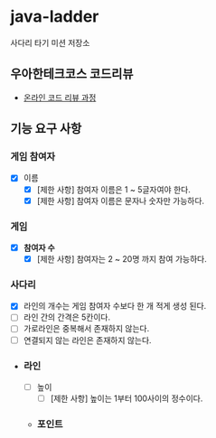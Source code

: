 # java-ladder

사다리 타기 미션 저장소

## 우아한테크코스 코드리뷰

- [온라인 코드 리뷰 과정](https://github.com/woowacourse/woowacourse-docs/blob/master/maincourse/README.md)

## 기능 요구 사항
### **게임 참여자**
  - [x] 이름
      - [x] [제한 사항] 참여자 이름은 1 ~ 5글자여야 한다.
      - [x] [제한 사항] 참여자 이름은 문자나 숫자만 가능하다.

### 게임 
  - [x] **참여자 수**
    - [x] [제한 사항] 참여자는 2 ~ 20명 까지 참여 가능하다.

### **사다리**
  - [x]  라인의 개수는 게임 참여자 수보다 한 개 적게 생성 된다.
  - [ ]  라인 간의 간격은 5칸이다.
  - [ ]  가로라인은 중복해서 존재하지 않는다.
  - [ ]  연결되지 않는 라인은 존재하지 않는다.
  
  - ### **라인**
    - [ ] 높이
      - [ ] [제한 사항] 높이는 1부터 100사이의 정수이다.
    - ### **포인트**
